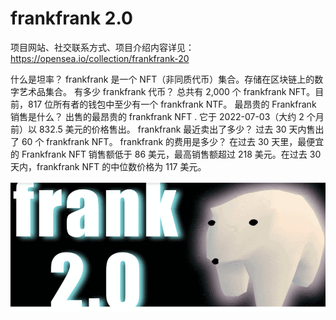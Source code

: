 # frankfrank 2.0

项目网站、社交联系方式、项目介绍内容详见：https://opensea.io/collection/frankfrank-20

什么是坦率？
frankfrank 是一个 NFT（非同质代币）集合。存储在区块链上的数字艺术品集合。
有多少 frankfrank 代币？
总共有 2,000 个 frankfrank NFT。目前，817 位所有者的钱包中至少有一个 frankfrank NTF。
最昂贵的 Frankfrank 销售是什么？
出售的最昂贵的 frankfrank NFT . 它于 2022-07-03（大约 2 个月前）以 832.5 美元的价格售出。
 frankfrank 最近卖出了多少？
过去 30 天内售出了 60 个 frankfrank NFT。
frankfrank 的费用是多少？
在过去 30 天里，最便宜的 Frankfrank NFT 销售额低于 86 美元，最高销售额超过 218 美元。在过去 30 天内，frankfrank NFT 的中位数价格为 117 美元。

![nft](01.png)
